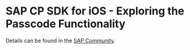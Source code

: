 # SAP CP SDK for iOS - Exploring the Passcode Functionality

Details can be found in the [SAP Community](https://blogs.sap.com/2017/04/14/sap-cp-sdk-for-ios-exploring-the-passcode-functionality/).